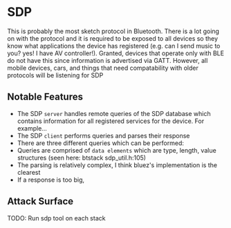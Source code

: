 # SDP

This is probably the most sketch protocol in Bluetooth. There is a lot going on with the protocol and it is required to be exposed to all devices so they know what applications the device has registered (e.g. can I send music to you? yes! I have AV controller!). Granted, devices that operate only with BLE do not have this since information is advertised via GATT. However, all mobile devices, cars, and things that need compatability with older protocols will be listening for SDP

## Notable Features
* The SDP `server` handles remote queries of the SDP database which contains information for all registered services for the device. For example...
* The SDP `client` performs queries and parses their response
* There are three different queries which can be performed: 
* Queries are comprised of `data elements` which are type, length, value structures (seen here: btstack sdp_util.h:105)
* The parsing is relatively complex, I think bluez's implementation is the clearest
* If a response is too big, 

## Attack Surface
TODO: Run sdp tool on each stack